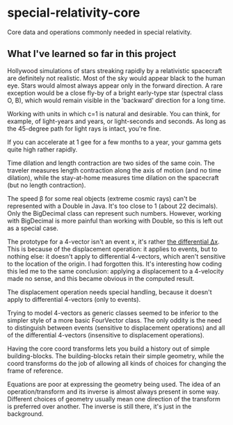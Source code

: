 # special-relativity-core
Core data and operations commonly needed in special relativity.

## What I've learned so far in this project

Hollywood simulations of stars streaking rapidly by a relativistic spacecraft are definitely not realistic. 
Most of the sky would appear black to the human eye.
Stars would almost always appear only in the forward direction. 
A rare exception would be a close fly-by of a bright early-type star (spectral class O, B), which would 
remain visible in the 'backward' direction for a long time.


Working with units in which c=1 is natural and desirable.
You can think, for example, of light-years and years, or light-seconds and seconds.
As long as the 45-degree path for light rays is intact, you're fine.


If you can accelerate at 1 gee for a few months to a year, your gamma gets quite high rather rapidly.

Time dilation and length contraction are two sides of the same coin.
The traveler measures length contraction along the axis of motion (and no time dilation), 
while the stay-at-home measures time dilation on the spacecraft (but no length contraction).


The speed β for some real objects (extreme cosmic rays) can't be represented with a Double in Java.
It's too close to 1 (about 22 decimals). Only the BigDecimal class can represent such numbers.
However, working with BigDecimal is more painful than working with Double, so this is 
left out as a special case.



The prototype for a 4-vector isn't an event x, it's rather <a href='http://www.scholarpedia.org/article/Special_relativity:_mechanics'>the differential Δx</a>.
This is because of the displacement operation: it applies to events, but to nothing else:
it doesn't apply to differential 4-vectors, which aren't sensitive to the location of the origin.
I had forgotten this.
It's interesting how coding this led me to the same conclusion: applying a displacement 
to a 4-velocity made no sense, and this became obvious in the computed result.

The displacement operation needs special handling, because it doesn't apply to differential 4-vectors (only to events).


Trying to model 4-vectors as generic classes seemed to be inferior to the simpler style of a more basic FourVector class. 
The only oddity is the need to distinguish between events (sensitive to displacement operations) and all of the differential 4-vectors (insensitive to displacement operations).


Having the core coord transforms lets you build a history out of simple building-blocks.
The building-blocks retain their simple geometry, while the coord transforms do the job of allowing 
all kinds of choices for changing the frame of reference.


Equations are poor at expressing the geometry being used.
The idea of an operation/transform and its inverse is almost always present in some way.
Different choices of geometry usually mean one direction of the transform is preferred over another.
The inverse is still there, it's just in the background.
  
 

 




